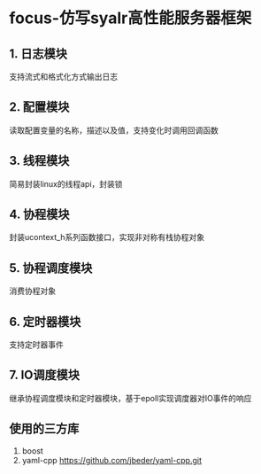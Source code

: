 # focus-仿写syalr高性能服务器框架
## 1. 日志模块
支持流式和格式化方式输出日志
## 2. 配置模块
读取配置变量的名称，描述以及值，支持变化时调用回调函数
## 3. 线程模块
简易封装linux的线程api，封装锁
## 4. 协程模块
封装ucontext_h系列函数接口，实现非对称有栈协程对象
## 5. 协程调度模块
消费协程对象
## 6. 定时器模块
支持定时器事件
## 7. IO调度模块
继承协程调度模块和定时器模块，基于epoll实现调度器对IO事件的响应
## 使用的三方库
1. boost 
2. yaml-cpp https://github.com/jbeder/yaml-cpp.git